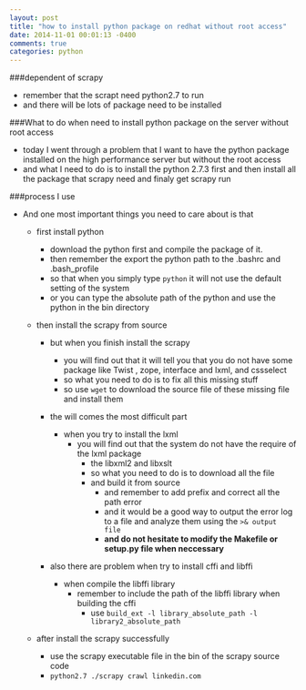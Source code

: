 ```yaml
---
layout: post
title: "how to install python package on redhat without root access"
date: 2014-11-01 00:01:13 -0400
comments: true
categories: python
---
```

###dependent of scrapy
- remember that the scrapt need python2.7 to run
- and there will be lots of package need to be installed

###What to do when need to install python package on the server without root access
- today I went through a problem that I want to have the python package installed on the high performance server but without the root access
- and what I need to do is to install the python 2.7.3 first and then install all the package that scrapy need and finaly get scrapy run
<!--more-->
###process I use
- And one most important things you need to care about is that 
	- first install python
		- download the python first and compile the package of it.
		- then remember the export the python path to the .bashrc and .bash_profile 
		- so that when you simply type `python` it will not use the default setting of the system
		- or you can type the absolute path of the python and use the python in the bin directory

	- then install the scrapy from source
		- but when you finish install the scrapy
			- you will find out that it will tell you that you do not have some package like Twist , zope, interface and lxml, and cssselect
			- so what you need to do is to fix all this missing stuff 
			- so use `wget` to download the source file of these missing file and install them

		- the will comes the most difficult part
			- when you try to install the lxml
				- you will find out that the system do not have the require of the lxml package
					- the libxml2 and libxslt
					- so what you need to do is to download all the file
					- and build it from source
						- and remember to add prefix and correct all the path error
						- and it would be a good way to output the error log to a file and analyze them using the `>& output file`
						- **and do not hesitate to modify the Makefile or setup.py file when neccessary**
		- also there are problem when try to install cffi and libffi
			- when compile the libffi library
				- remember to include the path of the libffi library when building the cffi
					- use `build_ext -l library_absolute_path -l library2_absolute_path`
	- after install the scrapy successfully
		- use the scrapy executable file in the bin of the scrapy source code
		- `python2.7 ./scrapy crawl linkedin.com`
